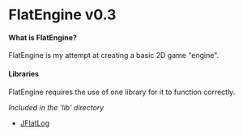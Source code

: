 # FlatEngine v0.3

#### What is FlatEngine?
FlatEngine is my attempt at creating a basic 2D game "engine".

#### Libraries
FlatEngine requires the use of one library for it to function correctly.

*Included in the 'lib' directory*

 - [JFlatLog](http://github.com/Maxstupo/JFlatLog)